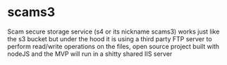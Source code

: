 # scams3
Scam secure storage service (s4 or its nickname scams3) works just like the s3 bucket but under the hood it is using a third party FTP server to perform read/write operations on the files, open source project built with nodeJS and the MVP will run in a shitty shared IIS server
